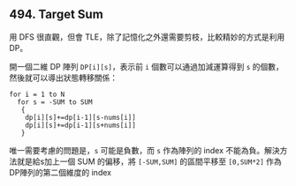 ## 494. Target Sum

用 DFS 很直觀，但會 TLE，除了記憶化之外還需要剪枝，比較精妙的方式是利用 DP。

開一個二維 DP 陣列 `DP[i][s]`，表示前 `i` 個數可以通過加減運算得到 `s` 的個數，然後就可以導出狀態轉移關係：

```
for i = 1 to N
  for s = -SUM to SUM
   {
    dp[i][s]+=dp[i-1][s-nums[i]]
    dp[i][s]+=dp[i-1][s+nums[i]]
   }
```

唯一需要考慮的問題是，`s` 可能是負數，而 `s` 作為陣列的 index 不能為負。解決方法就是給s加上一個 SUM 的偏移，將 `[-SUM,SUM]` 的區間平移至 `[0,SUM*2]` 作為DP陣列的第二個維度的 index

